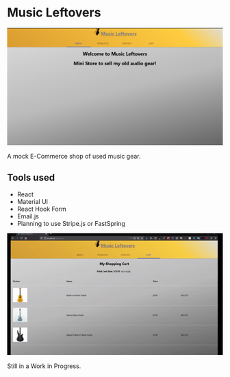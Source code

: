 # Music Leftovers

![Front page](src\assets\Music_Leftovers_app.png)

A mock E-Commerce shop of used music gear.
## Tools used
- React
- Material UI
- React Hook Form
- Email.js
- Planning to use Stripe.js or FastSpring

![demo video](src\assets\music-leftovers-demo.gif)

Still in a Work in Progress.
